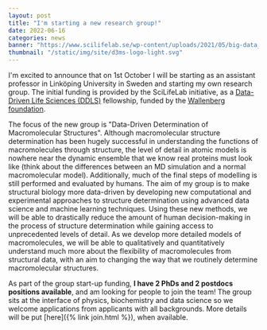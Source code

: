 ```yaml
---
layout: post
title: "I'm starting a new research group!"
date: 2022-06-16
categories: news
banner: "https://www.scilifelab.se/wp-content/uploads/2021/05/big-data_about-DDLS@10x-1920x686.png"
thumbnail: "/static/img/site/d3ms-logo-light.svg"
---
```


I'm excited to announce that on 1st October I will be starting as an assistant professor in Linköping University in Sweden and starting my own research group. The initial funding is provided by the SciLifeLab initiative, as a [Data-Driven Life Sciences (DDLS)](https://www.scilifelab.se/data-driven/fellows/) fellowship, funded by the [Wallenberg foundation](https://kaw.wallenberg.org/en). <!--There's a short [interview]() with me on the SciLifeLab website.  -->

The focus of the new group is "Data-Driven Determination of Macromolecular Structures". Although macromolecular structure determination has been hugely successful in understanding the functions of macromolecules through structure, the level of detail in atomic models is nowhere near the dynamic ensemble that we know real proteins must look like (think about the differences between an MD simulation and a normal macromolecular model). Additionally, much of the final steps of modelling is still performed and evaluated by humans. The aim of my group is to make structural biology more data-driven by developing new computational and experimental approaches to structure determination using advanced data science and machine learning techniques. Using these new methods, we will be able to drastically reduce the amount of human decision-making in the process of structure determination while gaining access to unprecedented levels of detail. As we develop more detailed models of macromolecules, we will be able to qualitatively and quantitatively understand much more about the flexibility of macromolecules from structural data, with an aim to changing the way that we routinely determine macromolecular structures. 

As part of the group start-up funding, **I have 2 PhDs and 2 postdocs positions available**, and am looking for people to join the team! The group sits at the interface of physics, biochemistry and data science so we welcome applications from applicants with all backgrounds. More details will be put [here]({% link join.html %}), when available.

